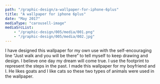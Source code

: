 ```yaml
---
path: "/graphic-design/a-wallpaper-for-iphone-6plus"
title: "A wallpaper for iphone 6plus"
date: "May 2017"
mediaType: "carousell-image"
mediaSrcList:
    - "/graphic-design/005/media/001.png"
    - "/graphic-design/005/media/002.jpg"
---
```


I have designed this wallpaper for my own use with the self-encouraging line “Just walk and you will be there” to tell myself to keep drawing and design. I believe one day my dream will come true. I use the footprint to represent the steps in the past. I made this wallpaper for my boyfriend and I. He likes goats and I like cats so these two types of animals were used in the wallpaper.

